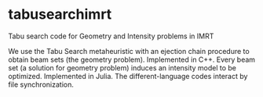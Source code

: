 # tabusearchimrt
Tabu search code for Geometry and Intensity problems in IMRT

We use the Tabu Search metaheuristic with an ejection chain procedure to obtain beam sets (the geometry problem). Implemented in C++.
Every beam set (a solution for geometry problem) induces an intensity model to be optimized. Implemented in Julia.
The different-language codes interact by file synchronization.
